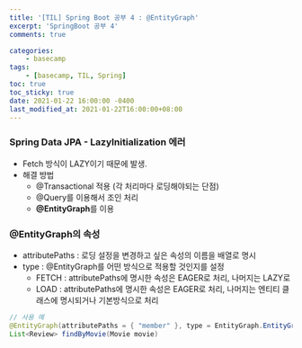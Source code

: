 ```yaml
---
title: '[TIL] Spring Boot 공부 4 : @EntityGraph'
excerpt: 'SpringBoot 공부 4'
comments: true

categories:
    - basecamp
tags:
    - [basecamp, TIL, Spring]
toc: true
toc_sticky: true
date: 2021-01-22 16:00:00 -0400
last_modified_at: 2021-01-22T16:00:00+08:00
---
```


### Spring Data JPA - LazyInitialization 에러

-   Fetch 방식이 LAZY이기 때문에 발생.
-   해결 방법
    -   @Transactional 적용 (각 처리마다 로딩해야되는 단점)
    -   @Query를 이용해서 조인 처리
    -   **@EntityGraph**를 이용

### @EntityGraph의 속성

-   attributePaths : 로딩 설정을 변경하고 싶은 속성의 이름을 배열로 명시
-   type : @EntityGraph를 어떤 방식으로 적용할 것인지를 설정
    -   FETCH : attributePaths에 명시한 속성은 EAGER로 처리, 나머지는 LAZY로
    -   LOAD : attributePaths에 명시한 속성은 EAGER로 처리, 나머지는 엔티티 클래스에 명시되거나 기본방식으로 처리

```java
// 사용 예
@EntityGraph(attributePaths = { "member" }, type = EntityGraph.EntityGraphType.FETCH)
List<Review> findByMovie(Movie movie)
```
